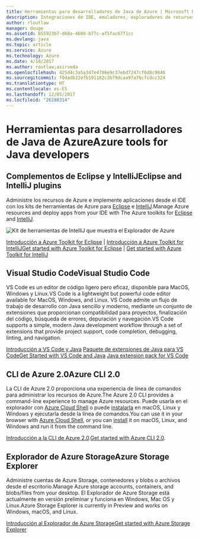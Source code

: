 ```yaml
---
title: Herramientas para desarrolladores de Java de Azure | Microsoft Docs
description: Integraciones de IDE, emuladores, exploradores de recursos e interfaces de línea de comandos para desarrolladores de Java que trabajan con Azure.
author: rloutlaw
manager: douge
ms.assetid: b55923b7-d60a-460d-b77c-af5fac67f1cc
ms.devlang: java
ms.topic: article
ms.service: Azure
ms.technology: Azure
ms.date: 4/10/2017
ms.author: routlaw;asirveda
ms.openlocfilehash: 425d4c3a5a347e4706e9c37ebd7247cf0d8c9846
ms.sourcegitcommit: f0dadb22efb191182c3b79dcaa97a76cfcdcc324
ms.translationtype: HT
ms.contentlocale: es-ES
ms.lasthandoff: 12/05/2017
ms.locfileid: "26288314"
---
```

# <a name="azure-tools-for-java-developers"></a><span data-ttu-id="f4d96-103">Herramientas para desarrolladores de Java de Azure</span><span class="sxs-lookup"><span data-stu-id="f4d96-103">Azure tools for Java developers</span></span>

## <a name="eclipse-and-intellij-plugins"></a><span data-ttu-id="f4d96-104">Complementos de Eclipse y IntelliJ</span><span class="sxs-lookup"><span data-stu-id="f4d96-104">Eclipse and IntelliJ plugins</span></span>

<span data-ttu-id="f4d96-105">Administre los recursos de Azure e implemente aplicaciones desde el IDE con los kits de herramientas de Azure para [Eclipse](eclipse/azure-toolkit-for-eclipse.md) e [IntelliJ](intellij/azure-toolkit-for-intellij.md).</span><span class="sxs-lookup"><span data-stu-id="f4d96-105">Manage Azure resources and deploy apps from your IDE with The Azure toolkits for [Eclipse](eclipse/azure-toolkit-for-eclipse.md) and [IntelliJ](intellij/azure-toolkit-for-intellij.md).</span></span>   

![Kit de herramientas de IntelliJ que muestra el Explorador de Azure](media/intelliJ-azure-explorer.png)

<span data-ttu-id="f4d96-107">[Introducción a Azure Toolkit for Eclipse](https://docs.microsoft.com/azure/app-service-web/app-service-web-eclipse-create-hello-world-web-app) | [Introducción a Azure Toolkit for IntelliJ](https://docs.microsoft.com/azure/app-service-web/app-service-web-intellij-create-hello-world-web-app)</span><span class="sxs-lookup"><span data-stu-id="f4d96-107">[Get started with Azure Toolkit for Eclipse](https://docs.microsoft.com/azure/app-service-web/app-service-web-eclipse-create-hello-world-web-app) | [Get started with Azure Toolkit for IntelliJ](https://docs.microsoft.com/azure/app-service-web/app-service-web-intellij-create-hello-world-web-app)</span></span> 

## <a name="visual-studio-code"></a><span data-ttu-id="f4d96-108">Visual Studio Code</span><span class="sxs-lookup"><span data-stu-id="f4d96-108">Visual Studio Code</span></span>

<span data-ttu-id="f4d96-109">VS Code es un editor de código ligero pero eficaz, disponible para MacOS, Windows y Linux.</span><span class="sxs-lookup"><span data-stu-id="f4d96-109">VS Code is a lightweight but powerful code editor available for MacOS, Windows, and Linux.</span></span> <span data-ttu-id="f4d96-110">VS Code admite un flujo de trabajo de desarrollo con Java sencillo y moderno, mediante un conjunto de extensiones que proporcionan compatibilidad para proyectos, finalización del código, búsqueda de errores, depuración y navegación.</span><span class="sxs-lookup"><span data-stu-id="f4d96-110">VS Code supports a simple, modern Java development workflow through a set of extensions that provide project support, code completion, debugging, linting, and navigation.</span></span>

<span data-ttu-id="f4d96-111">[Introducción a VS Code y Java](https://code.visualstudio.com/docs/java)
[Paquete de extensiones de Java para VS Code](https://code.visualstudio.com/docs/java/extensions)</span><span class="sxs-lookup"><span data-stu-id="f4d96-111">[Get Started with VS Code and Java](https://code.visualstudio.com/docs/java)
[Java extension pack for VS Code](https://code.visualstudio.com/docs/java/extensions)</span></span>  

## <a name="azure-cli-20"></a><span data-ttu-id="f4d96-112">CLI de Azure 2.0</span><span class="sxs-lookup"><span data-stu-id="f4d96-112">Azure CLI 2.0</span></span>

<span data-ttu-id="f4d96-113">La CLI de Azure 2.0 proporciona una experiencia de línea de comandos para administrar los recursos de Azure.</span><span class="sxs-lookup"><span data-stu-id="f4d96-113">The Azure 2.0 CLI provides a command-line experience to manage Azure resources.</span></span> <span data-ttu-id="f4d96-114">Puede usarla en el explorador con [Azure Cloud Shell](https://docs.microsoft.com/azure/cloud-shell/overview) o puede [instalarla](https://docs.microsoft.com/cli/azure/install-azure-cli) en macOS, Linux y Windows y ejecutarla desde la línea de comandos.</span><span class="sxs-lookup"><span data-stu-id="f4d96-114">You can use it in your browser with [Azure Cloud Shell](https://docs.microsoft.com/azure/cloud-shell/overview), or you can [install](https://docs.microsoft.com/cli/azure/install-azure-cli) it on macOS, Linux, and Windows and run it from the command line.</span></span>

<span data-ttu-id="f4d96-115">[Introducción a la CLI de Azure 2.0](https://docs.microsoft.com/cli/azure/get-started-with-azure-cli).</span><span class="sxs-lookup"><span data-stu-id="f4d96-115">[Get started with Azure CLI 2.0](https://docs.microsoft.com/cli/azure/get-started-with-azure-cli).</span></span>

## <a name="azure-storage-explorer"></a><span data-ttu-id="f4d96-116">Explorador de Azure Storage</span><span class="sxs-lookup"><span data-stu-id="f4d96-116">Azure Storage Explorer</span></span> 

<span data-ttu-id="f4d96-117">Administre cuentas de Azure Storage, contenedores y blobs o archivos desde el escritorio.</span><span class="sxs-lookup"><span data-stu-id="f4d96-117">Manage Azure storage accounts, containers, and blobs/files from your desktop.</span></span> <span data-ttu-id="f4d96-118">El Explorador de Azure Storage está actualmente en versión preliminar y funciona en Windows, Mac OS y Linux.</span><span class="sxs-lookup"><span data-stu-id="f4d96-118">Azure Storage Explorer is currently in Preview and works on Windows, macOS, and Linux.</span></span>

[<span data-ttu-id="f4d96-119">Introducción al Explorador de Azure Storage</span><span class="sxs-lookup"><span data-stu-id="f4d96-119">Get started with Azure Storage Explorer</span></span>](https://docs.microsoft.com/azure/vs-azure-tools-storage-manage-with-storage-explorer)